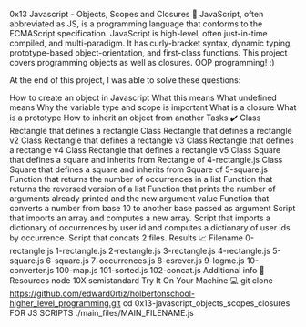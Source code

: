 0x13 Javascript - Objects, Scopes and Closures 🎢
JavaScript, often abbreviated as JS, is a programming language that conforms to the ECMAScript specification. JavaScript is high-level, often just-in-time compiled, and multi-paradigm. It has curly-bracket syntax, dynamic typing, prototype-based object-orientation, and first-class functions. This project covers programming objects as well as closures. OOP programming! :)

At the end of this project, I was able to solve these questions:

How to create an object in Javascript
What this means
What undefined means
Why the variable type and scope is important
What is a closure
What is a prototype
How to inherit an object from another
Tasks ✔️
Class Rectangle that defines a rectangle
Class Rectangle that defines a rectangle v2
Class Rectangle that defines a rectangle v3
Class Rectangle that defines a rectangle v4
Class Rectangle that defines a rectangle v5
Class Square that defines a square and inherits from Rectangle of 4-rectangle.js
Class Square that defines a square and inherits from Square of 5-square.js
Function that returns the number of occurrences in a list
Function that returns the reversed version of a list
Function that prints the number of arguments already printed and the new argument value
Function that converts a number from base 10 to another base passed as argument
Script that imports an array and computes a new array.
Script that imports a dictionary of occurrences by user id and computes a dictionary of user ids by occurrence.
Script that concats 2 files.
Results 📈
Filename
0-rectangle.js
1-rectangle.js
2-rectangle.js
3-rectangle.js
4-rectangle.js
5-square.js
6-square.js
7-occurrences.js
8-esrever.js
9-logme.js
10-converter.js
100-map.js
101-sorted.js
102-concat.js
Additional info 🚧
Resources
node 10X
semistandard
Try It On Your Machine 💻
git clone https://github.com/edward0rtiz/holbertonschool-higher_level_programming.git
cd 0x13-javascript_objects_scopes_closures
FOR JS SCRIPTS
./main_files/MAIN_FILENAME.js
